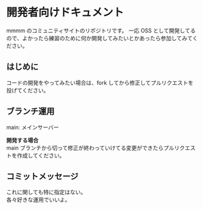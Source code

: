 # 開発者向けドキュメント

mmmm のコミュニティサイトのリポジトリです。 一応 OSS
として開発してるので、よかったら練習のために何か開発してみたいとかあったら参加してみてください。

## はじめに

コードの開発をやってみたい場合は、fork
してから修正してプルリクエストを投げてください。

## ブランチ運用

main: メインサーバー

**開発する場合**\
main
ブランチから切って修正が終わっていけてる変更ができたらプルリクエストを作成してください。

## コミットメッセージ

これに関しても特に指定はない。\
各々好きな運用でいいよ。
